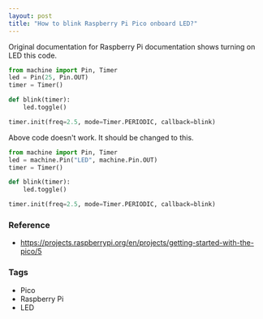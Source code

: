 ```yaml
---
layout: post
title: "How to blink Raspberry Pi Pico onboard LED?"
---
```


Original documentation for Raspberry Pi documentation shows turning on LED this code. 

```python
from machine import Pin, Timer
led = Pin(25, Pin.OUT)
timer = Timer()

def blink(timer):
    led.toggle()

timer.init(freq=2.5, mode=Timer.PERIODIC, callback=blink)
```

Above code doesn't work. It should be changed to this.

```python
from machine import Pin, Timer
led = machine.Pin("LED", machine.Pin.OUT)
timer = Timer()

def blink(timer):
    led.toggle()

timer.init(freq=2.5, mode=Timer.PERIODIC, callback=blink)
```


### Reference

- <https://projects.raspberrypi.org/en/projects/getting-started-with-the-pico/5>

### Tags

- Pico
- Raspberry Pi
- LED
